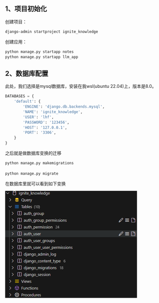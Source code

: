 ## 1、项目初始化
创建项目：
```bash
django-admin startproject ignite_knowledge
```
创建应用：
```bash
python manage.py startapp notes
python manage.py startapp llm_app
```

## 2、数据库配置
此处，我们选择是mysql数据库，安装在我wsl(ubuntu 22.04)上，版本是8.0。

```python
DATABASES = {
    'default': {
        'ENGINE': 'django.db.backends.mysql',
        'NAME': 'ignite_knowledge',
        'USER': 'lhf',
        'PASSWORD': '123456',
        'HOST': '127.0.0.1',
        'PORT': '3306',
    }
}
```
之后就是做数据库变换的迁移
```bash
python manage.py makemigrations

python manage.py migrate
```
在数据库里就可以看到如下变换

![数据库变换](src/img1.png)